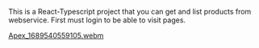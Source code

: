 <p>This is a React-Typescript project that you can get and list products from webservice. First must login to be able to visit pages.</p>

[Apex_1689540559105.webm](https://github.com/OguzhanKtn/React-ProductManagement/assets/81297977/757bbdac-b2b3-4e33-b04d-40e0297f353e)


